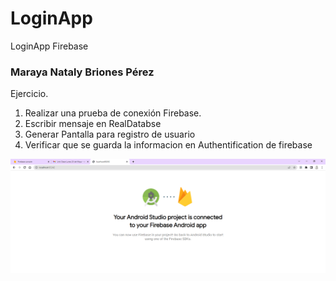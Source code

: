 # LoginApp
LoginApp Firebase

### Maraya Nataly Briones Pérez

Ejercicio. 
 1. Realizar una prueba de conexión Firebase.
 2. Escribir mensaje en RealDatabse
 3. Generar Pantalla para registro de usuario  
 4. Verificar que se guarda la informacion en Authentification de firebase


![Screenshot](https://github.com/MarayaNBP4/LoginApp/blob/master/Imagenes/Conexion.png)

